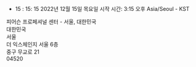 - 15 : 15: 15
2022년 12월 15일 목요일
시작 시간: 3:15 오후 Asia/Seoul - KST

피어슨 프로페셔널 센터 - 서울, 대한민국  
대한민국  
서울  
더 익스체인지 서울 6층  
중구 무교로 21  
04520
<!--stackedit_data:
eyJoaXN0b3J5IjpbMTczNDUyMjkwMV19
-->